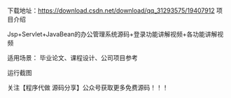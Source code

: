 ​

下载地址：https://download.csdn.net/download/qq_31293575/19407912
项目介绍

Jsp+Servlet+JavaBean的办公管理系统源码+登录功能讲解视频+各功能讲解视频

适用场景：
毕业论文、课程设计、公司项目参考

运行截图
            

关注【程序代做 源码分享】公众号获取更多免费源码！！！


​

